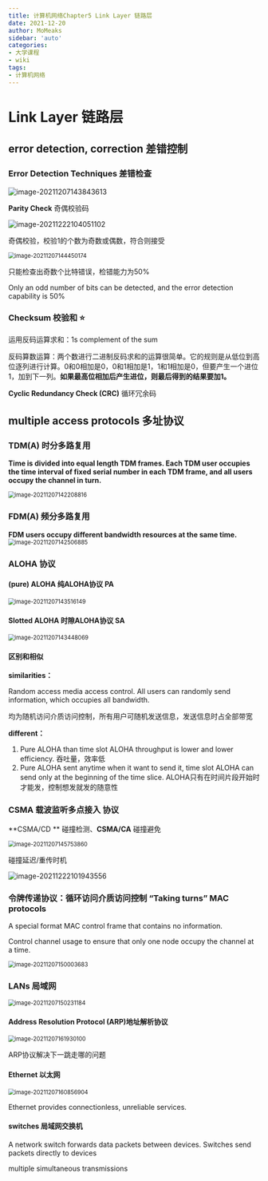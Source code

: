 ```yaml
---
title: 计算机网络Chapter5 Link Layer 链路层
date: 2021-12-20
author: MoMeaks
sidebar: 'auto'
categories:
- 大学课程
- wiki
tags:
- 计算机网络
---
```


# Link Layer 链路层

## error detection,  correction  差错控制

### Error Detection Techniques 差错检查

![image-20211207143843613](https://mc-web-1259409954.cos.ap-guangzhou.myqcloud.com/MyImages/image-20211207143843613.png)

**Parity Check** 奇偶校验码

![image-20211222104051102](https://mc-web-1259409954.cos.ap-guangzhou.myqcloud.com/MyImages/image-20211222104051102.png)

奇偶校验，校验1的个数为奇数或偶数，符合则接受

<img src="https://mc-web-1259409954.cos.ap-guangzhou.myqcloud.com/MyImages/image-20211207144450174.png" alt="image-20211207144450174" style="zoom:80%;" />

只能检查出奇数个比特错误，检错能力为50%

Only an odd number of bits can be detected, and the error detection capability is 50%

### Checksum 校验和 :star:

运用反码运算求和：1s  complement of the sum 

反码算数运算：两个数进行二进制反码求和的运算很简单。它的规则是从低位到高位逐列进行计算。0和0相加是0，0和1相加是1，1和1相加是0，但要产生一个进位1，加到下一列。**如果最高位相加后产生进位，则最后得到的结果要加1。**



**Cyclic Redundancy Check (CRC)** 循环冗余码

## multiple access  protocols 多址协议

### TDM(A) 时分多路复用

**Time is divided into equal length TDM frames. Each TDM user occupies the time interval of fixed serial number in each TDM frame, and all users occupy the channel in turn.**

<img src="https://mc-web-1259409954.cos.ap-guangzhou.myqcloud.com/MyImages/image-20211207142208816.png" alt="image-20211207142208816" style="zoom:80%;" />

### FDM(A) 频分多路复用

**FDM users occupy different bandwidth resources at the same time.**<img src="https://mc-web-1259409954.cos.ap-guangzhou.myqcloud.com/MyImages/image-20211207142506885.png" alt="image-20211207142506885" style="zoom:80%;" />

### ALOHA 协议

#### (pure) ALOHA 纯ALOHA协议 PA

<img src="https://mc-web-1259409954.cos.ap-guangzhou.myqcloud.com/MyImages/image-20211207143516149.png" alt="image-20211207143516149" style="zoom:80%;" />

#### Slotted ALOHA 时隙ALOHA协议 SA

<img src="https://mc-web-1259409954.cos.ap-guangzhou.myqcloud.com/MyImages/image-20211207143448069.png" alt="image-20211207143448069" style="zoom:80%;" />

#### 区别和相似

**similarities：**

Random access media access control. All users can randomly send information, which occupies all bandwidth.

均为随机访问介质访问控制，所有用户可随机发送信息，发送信息时占全部带宽 

**different：**

1. Pure ALOHA than time slot ALOHA throughput is lower and lower efficiency. 吞吐量，效率低
2. Pure ALOHA sent anytime when it want to send it, time slot ALOHA can send only at the beginning of the time slice. ALOHA只有在时间片段开始时才能发，控制想发就发的随意性

### CSMA 载波监听多点接入 协议

**CSMA/CD ** 碰撞检测、**CSMA/CA** 碰撞避免

<img src="https://mc-web-1259409954.cos.ap-guangzhou.myqcloud.com/MyImages/image-20211207145753860.png" alt="image-20211207145753860" style="zoom:80%;" />

碰撞延迟/重传时机

![image-20211222101943556](https://mc-web-1259409954.cos.ap-guangzhou.myqcloud.com/MyImages/image-20211222101943556.png)



### 令牌传递协议：循环访问介质访问控制 “Taking turns” MAC protocols

A special format MAC control frame that contains no information.

Control channel usage to ensure that only one node occupy the channel at a time.

<img src="https://mc-web-1259409954.cos.ap-guangzhou.myqcloud.com/MyImages/image-20211207150003683.png" alt="image-20211207150003683" style="zoom:80%;" />

### LANs 局域网

<img src="https://mc-web-1259409954.cos.ap-guangzhou.myqcloud.com/MyImages/image-20211207150231184.png" alt="image-20211207150231184" style="zoom:80%;" />

#### Address Resolution Protocol (ARP)地址解析协议

<img src="https://mc-web-1259409954.cos.ap-guangzhou.myqcloud.com/MyImages/image-20211207161930100.png" alt="image-20211207161930100" style="zoom:80%;" />

ARP协议解决下一跳走哪的问题

#### Ethernet 以太网

<img src="https://mc-web-1259409954.cos.ap-guangzhou.myqcloud.com/MyImages/image-20211207160856904.png" alt="image-20211207160856904" style="zoom:80%;" />

Ethernet provides connectionless, unreliable services.

#### switches 局域网交换机

A network switch forwards data packets between devices. Switches send packets directly to devices

multiple simultaneous transmissions
